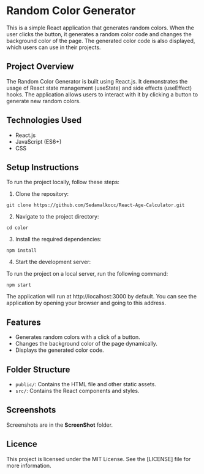 # Random Color Generator

This is a simple React application that generates random colors. When the user clicks the button, it generates a random color code and changes the background color of the page. The generated color code is also displayed, which users can use in their projects.

## Project Overview

The Random Color Generator is built using React.js. It demonstrates the usage of React state management (useState) and side effects (useEffect) hooks. The application allows users to interact with it by clicking a button to generate new random colors.

## Technologies Used

- React.js
- JavaScript (ES6+)
- CSS

## Setup Instructions

To run the project locally, follow these steps:

1. Clone the repository:

```
git clone https://github.com/Sedamalkocc/React-Age-Calculator.git
```

2. Navigate to the project directory:

```
cd color
```

3. Install the required dependencies:

```
npm install
```

4. Start the development server:

To run the project on a local server, run the following command:

```
npm start
```

The application will run at http://localhost:3000 by default. You can see the application by opening your browser and going to this address.

## Features

- Generates random colors with a click of a button.
- Changes the background color of the page dynamically.
- Displays the generated color code.

## Folder Structure

- `public/`: Contains the HTML file and other static assets.
- `src/`: Contains the React components and styles.

## Screenshots

Screenshots are in the **ScreenShot** folder.

## Licence

This project is licensed under the MIT License. See the [LICENSE] file for more information.
